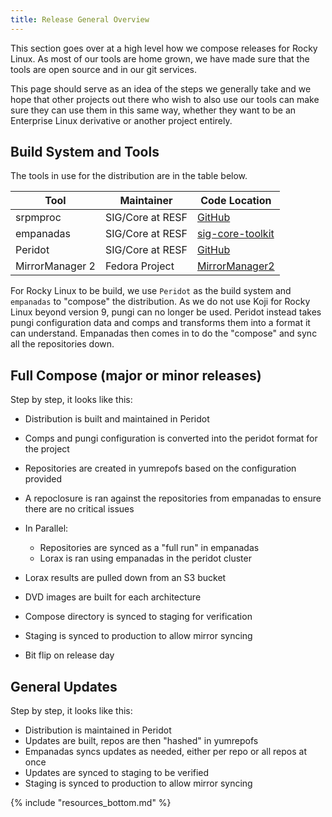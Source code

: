 ```yaml
---
title: Release General Overview
---
```


This section goes over at a high level how we compose releases for Rocky Linux.
As most of our tools are home grown, we have made sure that the tools are open
source and in our git services.

This page should serve as an idea of the steps we generally take and we hope
that other projects out there who wish to also use our tools can make sure they
can use them in this same way, whether they want to be an Enterprise Linux
derivative or another project entirely.

## Build System and Tools

The tools in use for the distribution are in the table below.

| Tool            | Maintainer       | Code Location                                                       |
|-----------------|------------------|---------------------------------------------------------------------|
| srpmproc        | SIG/Core at RESF | [GitHub](https://github.com/rocky-linux/srpmproc)                   |
| empanadas       | SIG/Core at RESF | [sig-core-toolkit](https://github.com/rocky-linux/sig-core-toolkit) |
| Peridot         | SIG/Core at RESF | [GitHub](https://github.com/rocky-linux/peridot)                    |
| MirrorManager 2 | Fedora Project   | [MirrorManager2](https://github.com/fedora-infra/mirrormanager2)    |

For Rocky Linux to be build, we use `Peridot` as the build system and
`empanadas` to "compose" the distribution. As we do not use Koji for Rocky
Linux beyond version 9, pungi can no longer be used. Peridot instead takes
pungi configuration data and comps and transforms them into a format it
can understand. Empanadas then comes in to do the "compose" and sync
all the repositories down.

## Full Compose (major or minor releases)

Step by step, it looks like this:

* Distribution is built and maintained in Peridot
* Comps and pungi configuration is converted into the peridot format for the project
* Repositories are created in yumrepofs based on the configuration provided
* A repoclosure is ran against the repositories from empanadas to ensure there are no critical issues
* In Parallel:

    * Repositories are synced as a "full run" in empanadas
    * Lorax is ran using empanadas in the peridot cluster

* Lorax results are pulled down from an S3 bucket
* DVD images are built for each architecture
* Compose directory is synced to staging for verification
* Staging is synced to production to allow mirror syncing
* Bit flip on release day

## General Updates

Step by step, it looks like this:

* Distribution is maintained in Peridot
* Updates are built, repos are then "hashed" in yumrepofs
* Empanadas syncs updates as needed, either per repo or all repos at once
* Updates are synced to staging to be verified
* Staging is synced to production to allow mirror syncing

{% include "resources_bottom.md" %}
